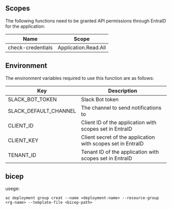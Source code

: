 ## Scopes
The following functions need to be granted API permissions through EntraID for the application:

| Name              | Scope               |
| ----------------- | -------------------- |
| check-credentials | Application.Read.All |

## Environment
The environment variables required to use this function are as follows:

| Key                  | Description                                                |
| -------------------- | ---------------------------------------------------------- |
| SLACK_BOT_TOKEN      | Slack Bot token                                            |
| SLACK_DEFAULT_CHANNEL| The channel to send notifications to                      |
| CLIENT_ID            | Client ID of the application with scopes set in EntraID    |
| CLIENT_KEY           | Client secret of the application with scopes set in EntraID |
| TENANT_ID            | Tenant ID of the application with scopes set in EntraID    |

## bicep
usege:

```
az deployment group creat --name <deployment-name> --resource-group <rg-name> --template-file <bicep-path>
```
